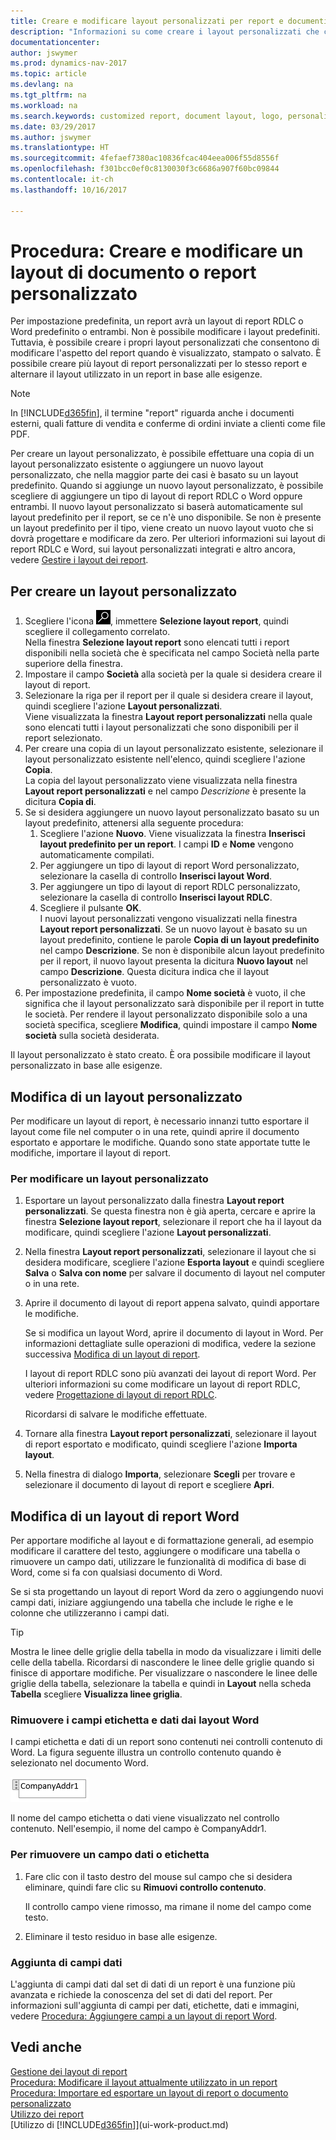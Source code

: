 ```yaml
---
title: Creare e modificare layout personalizzati per report e documenti
description: "Informazioni su come creare i layout personalizzati che consentono di modificare l'aspetto del report quando è visualizzato, stampato o salvato."
documentationcenter: 
author: jswymer
ms.prod: dynamics-nav-2017
ms.topic: article
ms.devlang: na
ms.tgt_pltfrm: na
ms.workload: na
ms.search.keywords: customized report, document layout, logo, personalize
ms.date: 03/29/2017
ms.author: jswymer
ms.translationtype: HT
ms.sourcegitcommit: 4fefaef7380ac10836fcac404eea006f55d8556f
ms.openlocfilehash: f301bcc0ef0c8130030f3c6686a907f60bc09844
ms.contentlocale: it-ch
ms.lasthandoff: 10/16/2017

---
```

# <a name="how-to-create-and-modify-a-custom-report-or-document-layout"></a>Procedura: Creare e modificare un layout di documento o report personalizzato
Per impostazione predefinita, un report avrà un layout di report RDLC o Word predefinito o entrambi. Non è possibile modificare i layout predefiniti. Tuttavia, è possibile creare i propri layout personalizzati che consentono di modificare l'aspetto del report quando è visualizzato, stampato o salvato. È possibile creare più layout di report personalizzati per lo stesso report e alternare il layout utilizzato in un report in base alle esigenze.

> [!NOTE]  
>   In [!INCLUDE[d365fin](includes/d365fin_md.md)], il termine "report" riguarda anche i documenti esterni, quali fatture di vendita e conferme di ordini inviate a clienti come file PDF.

Per creare un layout personalizzato, è possibile effettuare una copia di un layout personalizzato esistente o aggiungere un nuovo layout personalizzato, che nella maggior parte dei casi è basato su un layout predefinito. Quando si aggiunge un nuovo layout personalizzato, è possibile scegliere di aggiungere un tipo di layout di report RDLC o Word oppure entrambi. Il nuovo layout personalizzato si baserà automaticamente sul layout predefinito per il report, se ce n'è uno disponibile. Se non è presente un layout predefinito per il tipo, viene creato un nuovo layout vuoto che si dovrà progettare e modificare da zero. Per ulteriori informazioni sui layout di report RDLC e Word, sui layout personalizzati integrati e altro ancora, vedere [Gestire i layout dei report](ui-manage-report-layouts.md).  

## <a name="to-create-a-custom-layout"></a>Per creare un layout personalizzato
1. Scegliere l'icona ![Cerca pagina o report](media/ui-search/search_small.png "icona Cerca pagina o report"), immettere **Selezione layout report**, quindi scegliere il collegamento correlato.  
   Nella finestra **Selezione layout report** sono elencati tutti i report disponibili nella società che è specificata nel campo Società nella parte superiore della finestra.
2. Impostare il campo **Società** alla società per la quale si desidera creare il layout di report.
3. Selezionare la riga per il report per il quale si desidera creare il layout, quindi scegliere l'azione **Layout personalizzati**.  
   Viene visualizzata la finestra **Layout report personalizzati** nella quale sono elencati tutti i layout personalizzati che sono disponibili per il report selezionato.
4. Per creare una copia di un layout personalizzato esistente, selezionare il layout personalizzato esistente nell'elenco, quindi scegliere l'azione **Copia**.  
   La copia del layout personalizzato viene visualizzata nella finestra **Layout report personalizzati** e nel campo *Descrizione* è presente la dicitura **Copia di**.
5. Se si desidera aggiungere un nuovo layout personalizzato basato su un layout predefinito, attenersi alla seguente procedura:  
   1. Scegliere l'azione **Nuovo**. Viene visualizzata la finestra **Inserisci layout predefinito per un report**. I campi **ID** e **Nome** vengono automaticamente compilati.
   2. Per aggiungere un tipo di layout di report Word personalizzato, selezionare la casella di controllo **Inserisci layout Word**.
   3. Per aggiungere un tipo di layout di report RDLC personalizzato, selezionare la casella di controllo **Inserisci layout RDLC**.
   4. Scegliere il pulsante **OK**.  
      I nuovi layout personalizzati vengono visualizzati nella finestra **Layout report personalizzati**. Se un nuovo layout è basato su un layout predefinito, contiene le parole **Copia di un layout predefinito** nel campo **Descrizione**. Se non è disponibile alcun layout predefinito per il report, il nuovo layout presenta la dicitura **Nuovo layout** nel campo **Descrizione**. Questa dicitura indica che il layout personalizzato è vuoto.
6. Per impostazione predefinita, il campo **Nome società** è vuoto, il che significa che il layout personalizzato sarà disponibile per il report in tutte le società. Per rendere il layout personalizzato disponibile solo a una società specifica, scegliere **Modifica**, quindi impostare il campo **Nome società** sulla società desiderata.

Il layout personalizzato è stato creato. È ora possibile modificare il layout personalizzato in base alle esigenze.

## <a name="ModifyCustomLayout"></a>Modifica di un layout personalizzato
Per modificare un layout di report, è necessario innanzi tutto esportare il layout come file nel computer o in una rete, quindi aprire il documento esportato e apportare le modifiche. Quando sono state apportate tutte le modifiche, importare il layout di report.

### <a name="to-modify-a-custom-layout"></a>Per modificare un layout personalizzato
1.  Esportare un layout personalizzato dalla finestra **Layout report personalizzati**. Se questa finestra non è già aperta, cercare e aprire la finestra **Selezione layout report**, selezionare il report che ha il layout da modificare, quindi scegliere l'azione **Layout personalizzati**.  
2.  Nella finestra **Layout report personalizzati**, selezionare il layout che si desidera modificare, scegliere l'azione **Esporta layout** e quindi scegliere **Salva** o **Salva con nome** per salvare il documento di layout nel computer o in una rete.  
  
3.  Aprire il documento di layout di report appena salvato, quindi apportare le modifiche.

      Se si modifica un layout Word, aprire il documento di layout in Word. Per informazioni dettagliate sulle operazioni di modifica, vedere la sezione successiva [Modifica di un layout di report](ui-how-create-custom-report-layout.md#MakeChangesToLayout). 

      I layout di report RDLC sono più avanzati dei layout di report Word. Per ulteriori informazioni su come modificare un layout di report RDLC, vedere [Progettazione di layout di report RDLC](https://msdn.microsoft.com/en-us/dynamics-nav/designing-rdlc-report-layouts).

      Ricordarsi di salvare le modifiche effettuate.
  
4.  Tornare alla finestra **Layout report personalizzati**, selezionare il layout di report esportato e modificato, quindi scegliere l'azione **Importa layout**.  
  
5. Nella finestra di dialogo **Importa**, selezionare **Scegli** per trovare e selezionare il documento di layout di report e scegliere **Apri**.

##  <a name="MakeChangesToLayout"></a>Modifica di un layout di report Word  
Per apportare modifiche al layout e di formattazione generali, ad esempio modificare il carattere del testo, aggiungere o modificare una tabella o rimuovere un campo dati, utilizzare le funzionalità di modifica di base di Word, come si fa con qualsiasi documento di Word.

Se si sta progettando un layout di report Word da zero o aggiungendo nuovi campi dati, iniziare aggiungendo una tabella che include le righe e le colonne che utilizzeranno i campi dati. 
  
> [!TIP]  
>  Mostra le linee delle griglie della tabella in modo da visualizzare i limiti delle celle della tabella. Ricordarsi di nascondere le linee delle griglie quando si finisce di apportare modifiche. Per visualizzare o nascondere le linee delle griglie della tabella, selezionare la tabella e quindi in **Layout** nella scheda **Tabella** scegliere **Visualizza linee griglia**.  
  
###  <a name="RemoveField"></a> Rimuovere i campi etichetta e dati dai layout Word  
 I campi etichetta e dati di un report sono contenuti nei controlli contenuto di Word. La figura seguente illustra un controllo contenuto quando è selezionato nel documento Word.  
  
 ![Controllo contenuto per il campo nel layout di report Word](media/nav_wordreportlayouts_contentcontrol.png "NAV_WordReportLayouts_ContentControl")  
  
 Il nome del campo etichetta o dati viene visualizzato nel controllo contenuto. Nell'esempio, il nome del campo è CompanyAddr1.  
  
### <a name="to-remove-a-label-or-data-field"></a>Per rimuovere un campo dati o etichetta  
  
1.  Fare clic con il tasto destro del mouse sul campo che si desidera eliminare, quindi fare clic su **Rimuovi controllo contenuto**.  
  
     Il controllo campo viene rimosso, ma rimane il nome del campo come testo.  
  
2.  Eliminare il testo residuo in base alle esigenze.  

### <a name="adding-data-fields"></a>Aggiunta di campi dati
L'aggiunta di campi dati dal set di dati di un report è una funzione più avanzata e richiede la conoscenza del set di dati del report. Per informazioni sull'aggiunta di campi per dati, etichette, dati e immagini, vedere [Procedura: Aggiungere campi a un layout di report Word](ui-how-add-fields-word-report-layout.md).  
  

## <a name="see-also"></a>Vedi anche
[Gestione dei layout di report](ui-manage-report-layouts.md)  
[Procedura: Modificare il layout attualmente utilizzato in un report](ui-how-change-layout-currently-used-report.md)  
[Procedura: Importare ed esportare un layout di report o documento personalizzato](ui-how-import-and-export-report-layout.md)  
[Utilizzo dei report](ui-work-report.md)  
[Utilizzo di [!INCLUDE[d365fin](includes/d365fin_md.md)]](ui-work-product.md)  

